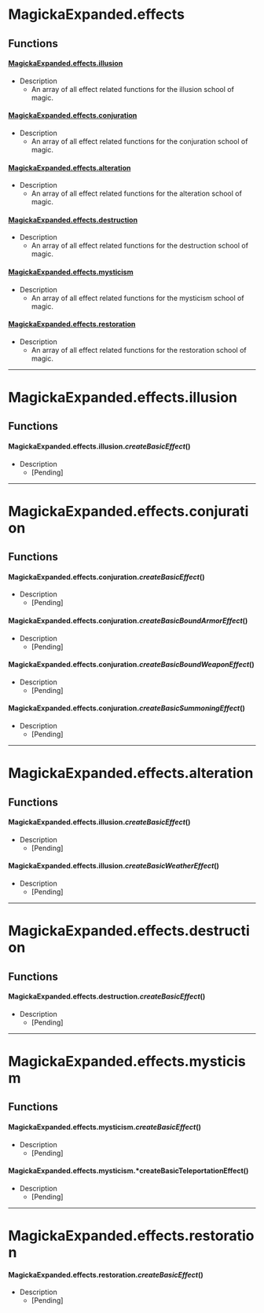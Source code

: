 # MagickaExpanded.effects
## Functions
#### [MagickaExpanded.effects.illusion](/docs/api/effects/illusion)
 * Description
    * An array of all effect related functions for the illusion school of magic.

#### [MagickaExpanded.effects.conjuration](/docs/api/effects/conjuration)
 * Description
    * An array of all effect related functions for the conjuration school of magic.

#### [MagickaExpanded.effects.alteration](/docs/api/effects/alteration)
 * Description
    * An array of all effect related functions for the alteration school of magic.

#### [MagickaExpanded.effects.destruction](/docs/api/effects/destruction)
 * Description
    * An array of all effect related functions for the destruction school of magic.

#### [MagickaExpanded.effects.mysticism](/docs/api/effects/mysticism)
 * Description
    * An array of all effect related functions for the mysticism school of magic.

#### [MagickaExpanded.effects.restoration](/docs/api/effects/restoration)
 * Description
    * An array of all effect related functions for the restoration school of magic.


----
# MagickaExpanded.effects.illusion
## Functions
#### MagickaExpanded.effects.illusion.*createBasicEffect*()
 * Description
    * [Pending]

----
# MagickaExpanded.effects.conjuration
## Functions
#### MagickaExpanded.effects.conjuration.*createBasicEffect*()
 * Description
    * [Pending]

#### MagickaExpanded.effects.conjuration.*createBasicBoundArmorEffect*()
 * Description
    * [Pending]

#### MagickaExpanded.effects.conjuration.*createBasicBoundWeaponEffect*()
 * Description
    * [Pending]

#### MagickaExpanded.effects.conjuration.*createBasicSummoningEffect*()
 * Description
    * [Pending]


----
# MagickaExpanded.effects.alteration
## Functions
#### MagickaExpanded.effects.illusion.*createBasicEffect*()
 * Description
    * [Pending]

#### MagickaExpanded.effects.illusion.*createBasicWeatherEffect*()
 * Description
    * [Pending]


----
# MagickaExpanded.effects.destruction
## Functions
#### MagickaExpanded.effects.destruction.*createBasicEffect*()
 * Description
    * [Pending]


----
# MagickaExpanded.effects.mysticism
## Functions
#### MagickaExpanded.effects.mysticism.*createBasicEffect*()
 * Description
    * [Pending]

#### MagickaExpanded.effects.mysticism.*createBasicTeleportationEffect()
 * Description
    * [Pending]


----
# MagickaExpanded.effects.restoration
#### MagickaExpanded.effects.restoration.*createBasicEffect*()
 * Description
    * [Pending]

